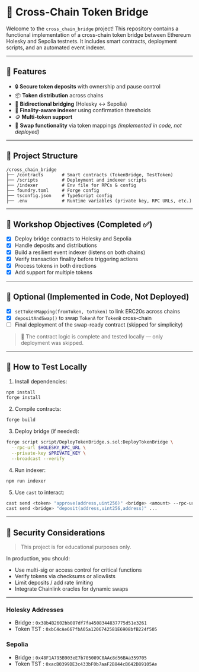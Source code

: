 # 🌉 Cross-Chain Token Bridge

Welcome to the `cross_chain_bridge` project! This repository contains a functional implementation of a cross-chain token bridge between Ethereum Holesky and Sepolia testnets. It includes smart contracts, deployment scripts, and an automated event indexer.

---

## 🚀 Features

- 🔒 **Secure token deposits** with ownership and pause control
- 📦 **Token distribution** across chains
- 🔁 **Bidirectional bridging** (Holesky ↔ Sepolia)
- 🧠 **Finality-aware indexer** using confirmation thresholds
- 🪙 **Multi-token support**
- 💱 **Swap functionality** via token mappings *(implemented in code, not deployed)*

---

## 🧱 Project Structure

```
/cross_chain_bridge
├── /contracts       # Smart contracts (TokenBridge, TestToken)
├── /scripts         # Deployment and indexer scripts
├── /indexer         # Env file for RPCs & config
├── foundry.toml     # Forge config
├── tsconfig.json    # TypeScript config
├── .env             # Runtime variables (private key, RPC URLs, etc.)
```

---

## 📜 Workshop Objectives (Completed ✅)

- [x] Deploy bridge contracts to Holesky and Sepolia
- [x] Handle deposits and distributions
- [x] Build a resilient event indexer (listens on both chains)
- [x] Verify transaction finality before triggering actions
- [x] Process tokens in both directions
- [x] Add support for multiple tokens

---

## 🧪 Optional (Implemented in Code, Not Deployed)

- [x] `setTokenMapping(fromToken, toToken)` to link ERC20s across chains
- [x] `depositAndSwap()` to swap `TokenA` for `TokenB` cross-chain
- [ ] Final deployment of the swap-ready contract (skipped for simplicity)

> 🔎 The contract logic is complete and tested locally — only deployment was skipped.

---

## 🧪 How to Test Locally

1. Install dependencies:
```bash
npm install
forge install
```

2. Compile contracts:
```bash
forge build
```

3. Deploy bridge (if needed):
```bash
forge script script/DeployTokenBridge.s.sol:DeployTokenBridge \
  --rpc-url $HOLESKY_RPC_URL \
  --private-key $PRIVATE_KEY \
  --broadcast --verify
```

4. Run indexer:
```bash
npm run indexer
```

5. Use `cast` to interact:
```bash
cast send <token> "approve(address,uint256)" <bridge> <amount> --rpc-url $RPC --private-key $KEY
cast send <bridge> "deposit(address,uint256,address)" ...
```

---

## 🔐 Security Considerations

> This project is for educational purposes only.

In production, you should:
- Use multi-sig or access control for critical functions
- Verify tokens via checksums or allowlists
- Limit deposits / add rate limiting
- Integrate Chainlink oracles for dynamic swaps

---

### Holesky Addresses
- Bridge : `0x38b4B2602bb087df7fa4508344837775d51e3261`
- Token TST : `0xbC4cAe667fbA05a1206742581E6908bfB224f505`

### Sepolia
- Bridge : `0x48F1A795B903eE7b705009C0AAc8d56BAa359705`
- Token TST : `0xacB0399DE3c433bF0b7aaF2B844cB642D89105Ae`

